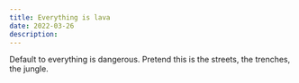 ```yaml
---
title: Everything is lava
date: 2022-03-26
description: 
---
```


Default to everything is dangerous. 
Pretend this is the streets, the trenches, the jungle.

